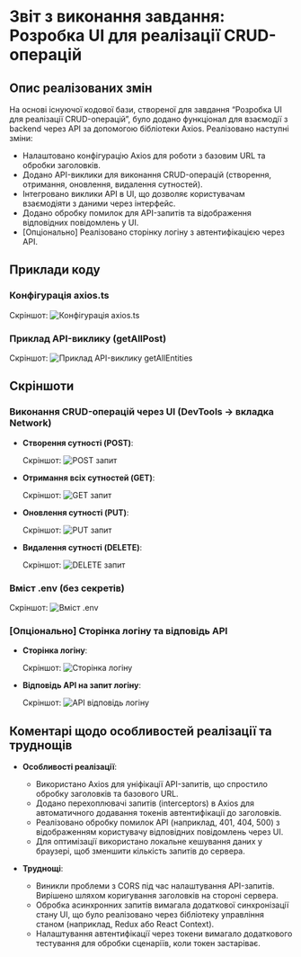 # Звіт з виконання завдання: Розробка UI для реалізації CRUD-операцій

## Опис реалізованих змін

На основі існуючої кодової бази, створеної для завдання “Розробка UI для реалізації CRUD-операцій”, було додано функціонал для взаємодії з backend через API за допомогою бібліотеки Axios. Реалізовано наступні зміни:
- Налаштовано конфігурацію Axios для роботи з базовим URL та обробки заголовків.
- Додано API-виклики для виконання CRUD-операцій (створення, отримання, оновлення, видалення сутностей).
- Інтегровано виклики API в UI, що дозволяє користувачам взаємодіяти з даними через інтерфейс.
- Додано обробку помилок для API-запитів та відображення відповідних повідомлень у UI.
- [Опціонально] Реалізовано сторінку логіну з автентифікацією через API.

## Приклади коду

### Конфігурація axios.ts


Скріншот: ![Конфігурація axios.ts](screenshots/axios-config.png)


### Приклад API-виклику (getAllPost)


Скріншот: ![Приклад API-виклику getAllEntities](screenshots/get-all-entities.png)


## Скріншоти

### Виконання CRUD-операцій через UI (DevTools → вкладка Network)

- **Створення сутності (POST)**:
  
  Скріншот: ![POST запит](screenshots/network-create.png)
  

- **Отримання всіх сутностей (GET)**:
  
  Скріншот: ![GET запит](screenshots/network-get-all.png)
  

- **Оновлення сутності (PUT)**:
  
  Скріншот: ![PUT запит](screenshots/network-update.png)
  

- **Видалення сутності (DELETE)**:
  
  Скріншот: ![DELETE запит](screenshots/network-delete.png)
  

### Вміст .env (без секретів)


Скріншот: ![Вміст .env](screenshots/env-file.png)


### [Опціонально] Сторінка логіну та відповідь API

- **Сторінка логіну**:
 
  Скріншот: ![Сторінка логіну](screenshots/login-page.png)


- **Відповідь API на запит логіну**:
  
  Скріншот: ![API відповідь логіну](screenshots/login-api-response.png)
 

## Коментарі щодо особливостей реалізації та труднощів

- **Особливості реалізації**:
  - Використано Axios для уніфікації API-запитів, що спростило обробку заголовків та базового URL.
  - Додано перехоплювачі запитів (interceptors) в Axios для автоматичного додавання токенів автентифікації до заголовків.
  - Реалізовано обробку помилок API (наприклад, 401, 404, 500) з відображенням користувачу відповідних повідомлень через UI.
  - Для оптимізації використано локальне кешування даних у браузері, щоб зменшити кількість запитів до сервера.

- **Труднощі**:
  - Виникли проблеми з CORS під час налаштування API-запитів. Вирішено шляхом коригування заголовків на стороні сервера.
  - Обробка асинхронних запитів вимагала додаткової синхронізації стану UI, що було реалізовано через бібліотеку управління станом (наприклад, Redux або React Context).
  - Налаштування автентифікації через токени вимагало додаткового тестування для обробки сценаріїв, коли токен застаріває.
